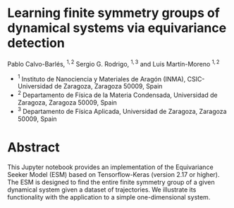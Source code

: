 # Learning finite symmetry groups of dynamical systems via equivariance detection
Pablo Calvo-Barlés, $^{1,2}$ Sergio G. Rodrigo, $^{1, 3}$ and Luis Martín-Moreno $^{1,2}$

+ $^{1}$ Instituto de Nanociencia y Materiales de Aragón (INMA), CSIC-Universidad de Zaragoza, Zaragoza 50009, Spain
+ $^{2}$ Departamento de Física de la Materia Condensada, Universidad de Zaragoza, Zaragoza 50009, Spain
+ $^{3}$ Departamento de Física Aplicada, Universidad de Zaragoza, Zaragoza 50009, Spain

# Abstract
This Jupyter notebook provides an implementation of the Equivariance Seeker Model (ESM) based on Tensorflow-Keras (version 2.17 or higher). The ESM is designed to find the entire finite symmetry group of a given dynamical system given a dataset of trajectories. We illustrate its functionality with the application to a simple one-dimensional system.

